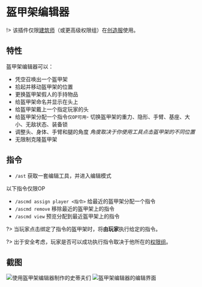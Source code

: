 # 盔甲架编辑器

!> 该插件仅限[建筑师](/welcome/groups.md)（或更高级权限组）在[创造服](/servers/creative.md)使用。

## 特性

盔甲架编辑器可以：

- 凭空召唤出一个盔甲架
- 拾起并移动盔甲架的位置
- 更换盔甲架假人的手持物品
- 给盔甲架命名并显示在头上
- 给盔甲架戴上一个指定玩家的头
- 给盔甲架分配一个指令`仅OP可用`- 切换盔甲架的重力、隐形、手臂、基座、大小、无敌状态、装备锁
- 调整头、身体、手臂和腿的角度 *角度取决于你使用工具点击盔甲架的不同位置*
- 无限制克隆盔甲架

## 指令

- `/ast` 获取一套编辑工具，并进入编辑模式

以下指令仅限OP

- `/ascmd assign player <指令>` 给最近的盔甲架分配一个指令
- `/ascmd remove` 移除最近的盔甲架上的指令
- `/ascmd view` 预览分配到最近盔甲架上的指令

?> 当玩家点击绑定了指令的盔甲架时，将**由玩家**执行给定的指令。

?> 出于安全考虑，玩家是否可以成功执行指令取决于他所在的[权限组](/welcome/groups.md)。

## 截图

![使用盔甲架编辑器制作的史蒂夫们](https://mimaru-jp.oss-ap-northeast-1.aliyuncs.com/images/ast-showcase-2.jpg ':class=img-small')
![盔甲架编辑器的编辑界面](https://mimaru-jp.oss-ap-northeast-1.aliyuncs.com/images/ast-showcase-1.jpg ':class=img-small')
